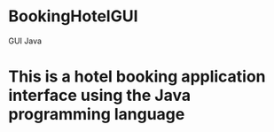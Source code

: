 # BookingHotelGUI
GUI Java
# This is a hotel booking application interface using the Java programming language
